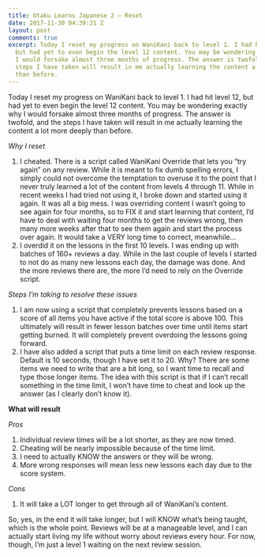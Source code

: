 ```yaml
---
title: Otaku Learns Japanese 2 – Reset
date: 2017-11-30 04:39:21 Z
layout: post
comments: true
excerpt: Today I reset my progress on WaniKani back to level 1. I had hit level 12,
  but had yet to even begin the level 12 content. You may be wondering exactly why
  I would forsake almost three months of progress. The answer is twofold, and the
  steps I have taken will result in me actually learning the content a lot more deeply
  than before.
---
```


<p>Today I reset my progress on WaniKani back to level 1. I had hit level 12, but had yet to even begin the level 12 content. You may be wondering exactly why I would forsake almost three months of progress. The answer is twofold, and the steps I have taken will result in me actually learning the content a lot more deeply than before. </p>
<p><em>Why I reset</em></p>
<ol>
<li>I cheated. There is a script called WaniKani Override that lets you “try again” on any review. While it is meant to fix dumb spelling errors, I simply could not overcome the temptation to overuse it to the point that I never truly learned a lot of the content from levels 4 through 11. While in recent weeks I had tried not using it, I broke down and started using it again. It was all a big mess. I was overriding content I wasn’t going to see again for four months, so to FIX it and start learning that content, I’d have to deal with waiting four months to get the reviews wrong, then many more weeks after that to see them again and start the process over again. It would take a VERY long time to correct, meanwhile…  </li>
<li>I overdid it on the lessons in the first 10 levels. I was ending up with batches of 160+ reviews a day. While in the last couple of levels I started to not do as many new lessons each day, the damage was done. And the more reviews there are, the more I’d need to rely on the Override script.  </li>
</ol>
<p><em>Steps I’m taking to resolve these issues</em> </p>
<ol>
<li>I am now using a script that completely prevents lessons based on a score of all items you have active if the total score is above 100. This ultimately will result in fewer lesson batches over time until items start getting burned. It will completely prevent overdoing the lessons going forward.  </li>
<li>I have also added a script that puts a time limit on each review response. Default is 10 seconds, though I have set it to 20. Why? There are some items we need to write that are a bit long, so I want time to recall and type those longer items. The idea with this script is that if I can’t recall something in the time limit, I won’t have time to cheat and look up the answer (as I clearly don’t know it).  </li>
</ol>
<p><strong>What will result</strong>  </p>
<p><em>Pros</em></p>
<ol>
<li>Individual review times will be a lot shorter, as they are now timed.  </li>
<li>Cheating will be nearly impossible because of the time limit.  </li>
<li>I need to actually KNOW the answers or they will be wrong.  </li>
<li>More wrong responses will mean less new lessons each day due to the score system.  </li>
</ol>
<p><em>Cons</em>  </p>
<ol>
<li>It will take a LOT longer to get through all of WaniKani’s content.  </li>
</ol>
<p>So, yes, in the end it will take longer, but I will KNOW what’s being taught, which is the whole point. Reviews will be at a manageable level, and I can actually start living my life without worry about reviews every hour. For now, though, I’m just a level 1 waiting on the next review session.</p>